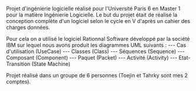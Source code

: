 Projet d'ingénierie logicielle réalisé pour l'Université Paris 6 en Master 1 pour la matière Ingénierie Logicielle.
Le but du projet était de réalisé la conception complète d'un logiciel selon le cycle en V d'après un cahier des charges données.

Pour cela on a utilisé le logiciel Rationnal Software développé par la société IBM sur lequel nous avons produit les diagrammes UML suivants :
   --- Cas d'utilisation (UseCase)
   --- Classes (Class)
   --- Séquences (Sequence)
   --- Composant (Component)
   --- Paquet (Packet)
   --- Activité (Activity)
   --- Etat-Transition (State Machine)

Projet réalisé dans un groupe de 6 personnes (Toejin et Tahrky sont mes 2 comptes).
